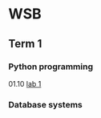 # WSB

## Term 1

### Python programming
01.10 [lab 1](https://github.com/artur-borowiec/wsb/blob/main/term1/python-programming/lab1.py)

### Database systems
